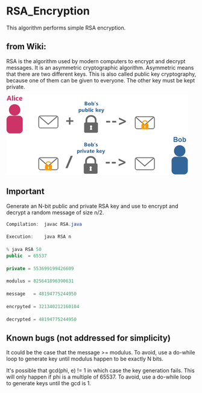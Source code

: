 # RSA_Encryption
This algorithm performs simple RSA encryption. 

from Wiki:
-----------------------------------------
RSA is the algorithm used by modern computers to encrypt and decrypt messages. It is an asymmetric cryptographic algorithm. Asymmetric means that there are two different keys. This is also called public key cryptography, because one of them can be given to everyone. The other key must be kept private.

![alt tag](https://raw.githubusercontent.com/Denisolt/RSA_Encryption/master/img.png)

Important
-----------------------------------------
Generate an N-bit public and private RSA key and use to encrypt
and decrypt a random message of size n/2.

```java
Compilation:  javac RSA.java

Execution:    java RSA n

% java RSA 50
public  = 65537

private = 553699199426609

modulus = 825641896390631

message   = 48194775244950

encrpyted = 321340212160104

decrypted = 48194775244950
```

Known bugs (not addressed for simplicity)
-----------------------------------------
It could be the case that the message >= modulus. To avoid, use
a do-while loop to generate key until modulus happen to be exactly N bits.

It's possible that gcd(phi, e) != 1 in which case
the key generation fails. This will only happen if phi is a
multiple of 65537. To avoid, use a do-while loop to generate
keys until the gcd is 1.

